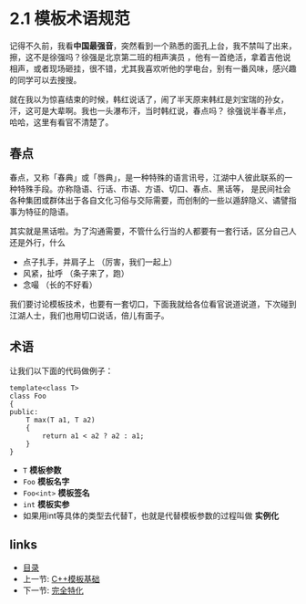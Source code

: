 # 2.1 模板术语规范

记得不久前，我看**中国最强音**，突然看到一个熟悉的面孔上台，我不禁叫了出来，擦，这不是徐强吗？徐强是北京第二班的相声演员
，他有一首绝活，拿着吉他说相声，或者现场砸挂，很不错，尤其我喜欢听他的学电台，别有一番风味，感兴趣的同学可以去搜搜。

就在我以为惊喜结束的时候，韩红说话了，闹了半天原来韩红是刘宝瑞的孙女，汗，这可是大辈啊。我也一头瀑布汗，当时韩红说，春点吗？
徐强说半春半点，哈哈，这里有看官不清楚了。

## 春点
春点，又称「春典」或「唇典」，是一种特殊的语言讯号，江湖中人彼此联系的一种特殊手段。亦称隐语、行话、市语、方语、切口、春点、黑话等，
是民间社会各种集团或群体出于各自文化习俗与交际需要，而创制的一些以遁辞隐义、谲譬指事为特征的隐语。

其实就是黑话啦。为了沟通需要，不管什么行当的人都要有一套行话，区分自己人还是外行，什么
- 点子扎手，并肩子上 （厉害，我们一起上）
- 风紧，扯呼 （条子来了，跑）
- 念嘬 （长的不好看）


我们要讨论模板技术，也要有一套切口，下面我就给各位看官说道说道，下次碰到江湖人士，我们也用切口说话，倍儿有面子。

## 术语

让我们以下面的代码做例子：

    template<class T>
    class Foo
    {
    public:
        T max(T a1, T a2)
        {
            return a1 < a2 ? a2 : a1;
        }
    }
    
- `T`  **模板参数**
- `Foo` **模板名字**
- `Foo<int>` **模板签名**
- `int` **模板实参**
- 如果用int等具体的类型去代替T，也就是代替模板参数的过程叫做 **实例化**

## links
  * [目录](<preface.md>)
  * 上一节: [C++模板基础](02.00.C++模板基础.md)
  * 下一节: [完全特化](02.02.完全特化.md)

